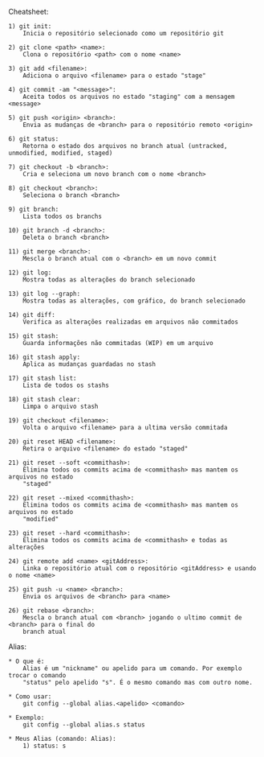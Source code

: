 Cheatsheet:

	1) git init:
		Inicia o repositório selecionado como um repositório git
	
	2) git clone <path> <name>:
		Clona o repositório <path> com o nome <name>

	3) git add <filename>:
		Adiciona o arquivo <filename> para o estado "stage"

	4) git commit -am "<message>":
		Aceita todos os arquivos no estado "staging" com a mensagem <message>

	5) git push <origin> <branch>:
		Envia as mudanças de <branch> para o repositório remoto <origin>

	6) git status:
		Retorna o estado dos arquivos no branch atual (untracked, unmodified, modified, staged)

	7) git checkout -b <branch>:
		Cria e seleciona um novo branch com o nome <branch>

	8) git checkout <branch>:
		Seleciona o branch <branch>

	9) git branch:
		Lista todos os branchs

	10) git branch -d <branch>:
		Deleta o branch <branch>

	11) git merge <branch>:
		Mescla o branch atual com o <branch> em um novo commit

	12) git log:
		Mostra todas as alterações do branch selecionado

	13) git log --graph:
		Mostra todas as alterações, com gráfico, do branch selecionado

	14) git diff:
		Verifica as alterações realizadas em arquivos não commitados

	15) git stash:
		Guarda informações não commitadas (WIP) em um arquivo

	16) git stash apply:
		Aplica as mudanças guardadas no stash

	17) git stash list:
		Lista de todos os stashs

	18) git stash clear:
		Limpa o arquivo stash

	19) git checkout <filename>:
		Volta o arquivo <filename> para a ultima versão commitada

	20) git reset HEAD <filename>:
		Retira o arquivo <filename> do estado "staged"

	21) git reset --soft <commithash>:
		Elimina todos os commits acima de <commithash> mas mantem os arquivos no estado 
		"staged"

	22) git reset --mixed <commithash>:
		Elimina todos os commits acima de <commithash> mas mantem os arquivos no estado 
		"modified"

	23) git reset --hard <commithash>:
		Elimina todos os commits acima de <commithash> e todas as alterações

	24) git remote add <name> <gitAddress>:
		Linka o repositório atual com o repositório <gitAddress> e usando o nome <name>

	25) git push -u <name> <branch>:
		Envia os arquivos de <branch> para <name>

	26) git rebase <branch>:
		Mescla o branch atual com <branch> jogando o ultimo commit de <branch> para o final do 
		branch atual


Alias:

	* O que é:
		Alias é um "nickname" ou apelido para um comando. Por exemplo trocar o comando
		"status" pelo apelido "s". É o mesmo comando mas com outro nome.

	* Como usar:
		git config --global alias.<apelido> <comando>

	* Exemplo:
		git config --global alias.s status

	* Meus Alias (comando: Alias):
		1) status: s
